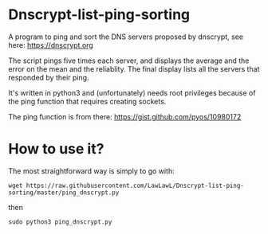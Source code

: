 # Dnscrypt-list-ping-sorting
A program to ping and sort the DNS servers proposed by dnscrypt, see here: https://dnscrypt.org

The script pings five times each server, and displays the average and the error on the mean and the reliablity. The final display lists all the servers that responded by their ping.

It's written in python3 and (unfortunately) needs root privileges because of the ping function that requires creating sockets. 

The ping function is from there: https://gist.github.com/pyos/10980172

# How to use it?
The most straightforward way is simply to go with:

`wget https://raw.githubusercontent.com/LawLawL/Dnscrypt-list-ping-sorting/master/ping_dnscrypt.py`

then

`sudo python3 ping_dnscrypt.py`
